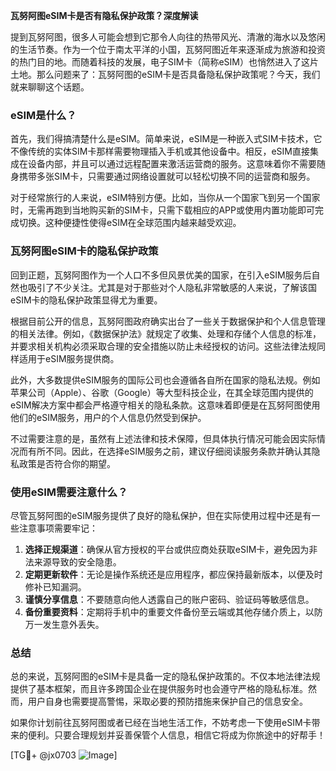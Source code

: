 **瓦努阿图eSIM卡是否有隐私保护政策？深度解读**

提到瓦努阿图，很多人可能会想到它那令人向往的热带风光、清澈的海水以及悠闲的生活节奏。作为一个位于南太平洋的小国，瓦努阿图近年来逐渐成为旅游和投资的热门目的地。而随着科技的发展，电子SIM卡（简称eSIM）也悄然进入了这片土地。那么问题来了：瓦努阿图的eSIM卡是否具备隐私保护政策呢？今天，我们就来聊聊这个话题。

### eSIM是什么？

首先，我们得搞清楚什么是eSIM。简单来说，eSIM是一种嵌入式SIM卡技术，它不像传统的实体SIM卡那样需要物理插入手机或其他设备中。相反，eSIM直接集成在设备内部，并且可以通过远程配置来激活运营商的服务。这意味着你不需要随身携带多张SIM卡，只需要通过网络设置就可以轻松切换不同的运营商和服务。

对于经常旅行的人来说，eSIM特别方便。比如，当你从一个国家飞到另一个国家时，无需再跑到当地购买新的SIM卡，只需下载相应的APP或使用内置功能即可完成切换。这种便捷性使得eSIM在全球范围内越来越受欢迎。

### 瓦努阿图eSIM卡的隐私保护政策

回到正题，瓦努阿图作为一个人口不多但风景优美的国家，在引入eSIM服务后自然也吸引了不少关注。尤其是对于那些对个人隐私非常敏感的人来说，了解该国eSIM卡的隐私保护政策显得尤为重要。

根据目前公开的信息，瓦努阿图政府确实出台了一些关于数据保护和个人信息管理的相关法律。例如，《数据保护法》就规定了收集、处理和存储个人信息的标准，并要求相关机构必须采取合理的安全措施以防止未经授权的访问。这些法律法规同样适用于eSIM服务提供商。

此外，大多数提供eSIM服务的国际公司也会遵循各自所在国家的隐私法规。例如苹果公司（Apple）、谷歌（Google）等大型科技企业，在其全球范围内提供的eSIM解决方案中都会严格遵守相关的隐私条款。这意味着即便是在瓦努阿图使用他们的eSIM服务，用户的个人信息仍然受到保护。

不过需要注意的是，虽然有上述法律和技术保障，但具体执行情况可能会因实际情况而有所不同。因此，在选择eSIM服务之前，建议仔细阅读服务条款并确认其隐私政策是否符合你的期望。

### 使用eSIM需要注意什么？

尽管瓦努阿图的eSIM服务提供了良好的隐私保护，但在实际使用过程中还是有一些注意事项需要牢记：

1. **选择正规渠道**：确保从官方授权的平台或供应商处获取eSIM卡，避免因为非法来源导致的安全隐患。
2. **定期更新软件**：无论是操作系统还是应用程序，都应保持最新版本，以便及时修补已知漏洞。
3. **谨慎分享信息**：不要随意向他人透露自己的账户密码、验证码等敏感信息。
4. **备份重要资料**：定期将手机中的重要文件备份至云端或其他存储介质上，以防万一发生意外丢失。

### 总结

总的来说，瓦努阿图的eSIM卡是具备一定的隐私保护政策的。不仅本地法律法规提供了基本框架，而且许多跨国企业在提供服务时也会遵守严格的隐私标准。然而，用户自身也需要提高警惕，采取必要的预防措施来保护自己的信息安全。

如果你计划前往瓦努阿图或者已经在当地生活工作，不妨考虑一下使用eSIM卡带来的便利。只要合理规划并妥善保管个人信息，相信它将成为你旅途中的好帮手！

[TG💪+ @jx0703 ![Image](https://github.com/user-attachments/assets/dbca1d08-cadb-493c-b0ec-ad6f7a83f270)]